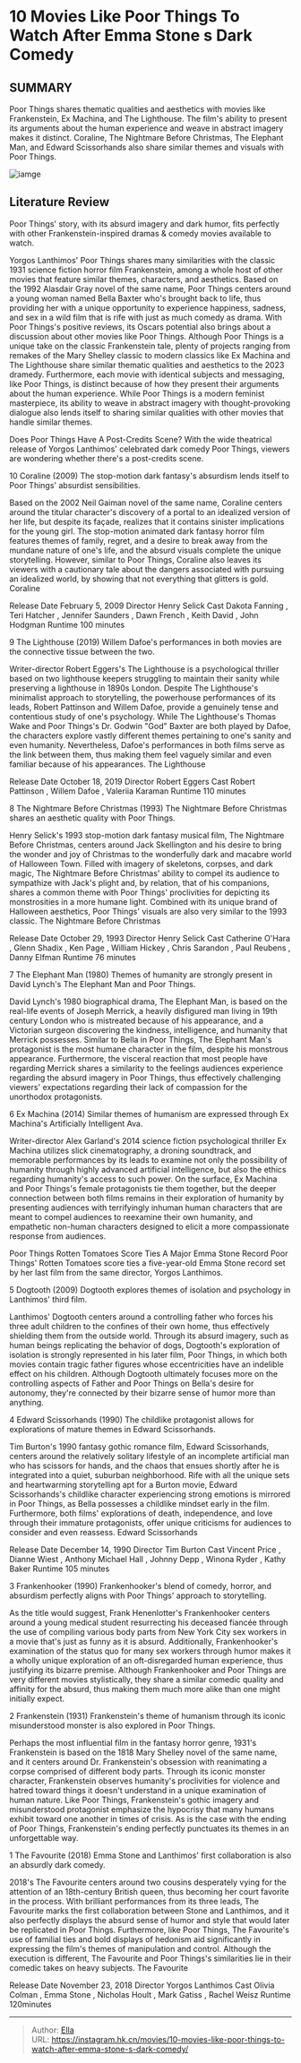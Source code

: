 # 10 Movies Like Poor Things To Watch After Emma Stone s Dark Comedy


## SUMMARY 


 Poor Things shares thematic qualities and aesthetics with movies like Frankenstein, Ex Machina, and The Lighthouse. 
 The film&#39;s ability to present its arguments about the human experience and weave in abstract imagery makes it distinct. 
 Coraline, The Nightmare Before Christmas, The Elephant Man, and Edward Scissorhands also share similar themes and visuals with Poor Things. 

![iamge](https://static1.srcdn.com/wordpress/wp-content/uploads/2024/01/a-profile-shot-of-emma-stone-as-bella-in-poor-things.jpeg)

## Literature Review

Poor Things&#39; story, with its absurd imagery and dark humor, fits perfectly with other Frankenstein-inspired dramas &amp; comedy movies available to watch.




Yorgos Lanthimos&#39; Poor Things shares many similarities with the classic 1931 science fiction horror film Frankenstein, among a whole host of other movies that feature similar themes, characters, and aesthetics. Based on the 1992 Alasdair Gray novel of the same name, Poor Things centers around a young woman named Bella Baxter who&#39;s brought back to life, thus providing her with a unique opportunity to experience happiness, sadness, and sex in a wild film that is rife with just as much comedy as drama. With Poor Things&#39;s positive reviews, its Oscars potential also brings about a discussion about other movies like Poor Things.
Although Poor Things is a unique take on the classic Frankenstein tale, plenty of projects ranging from remakes of the Mary Shelley classic to modern classics like Ex Machina and The Lighthouse share similar thematic qualities and aesthetics to the 2023 dramedy. Furthermore, each movie with identical subjects and messaging, like Poor Things, is distinct because of how they present their arguments about the human experience. While Poor Things is a modern feminist masterpiece, its ability to weave in abstract imagery with thought-provoking dialogue also lends itself to sharing similar qualities with other movies that handle similar themes.
            
 
 Does Poor Things Have A Post-Credits Scene? 
With the wide theatrical release of Yorgos Lanthimos&#39; celebrated dark comedy Poor Things, viewers are wondering whether there&#39;s a post-credits scene.












 








 10  Coraline (2009) 
The stop-motion dark fantasy&#39;s absurdism lends itself to Poor Things&#39; absurdist sensibilities.


 







Based on the 2002 Neil Gaiman novel of the same name, Coraline centers around the titular character&#39;s discovery of a portal to an idealized version of her life, but despite its façade, realizes that it contains sinister implications for the young girl. The stop-motion animated dark fantasy horror film features themes of family, regret, and a desire to break away from the mundane nature of one&#39;s life, and the absurd visuals complete the unique storytelling. However, similar to Poor Things, Coraline also leaves its viewers with a cautionary tale about the dangers associated with pursuing an idealized world, by showing that not everything that glitters is gold.
  Coraline  


  Release Date    February 5, 2009     Director    Henry Selick     Cast    Dakota Fanning , Teri Hatcher , Jennifer Saunders , Dawn French , Keith David , John Hodgman     Runtime    100 minutes    







 9  The Lighthouse (2019) 
Willem Dafoe&#39;s performances in both movies are the connective tissue between the two.
        

Writer-director Robert Eggers&#39;s The Lighthouse is a psychological thriller based on two lighthouse keepers struggling to maintain their sanity while preserving a lighthouse in 1890s London. Despite The Lighthouse&#39;s minimalist approach to storytelling, the powerhouse performances of its leads, Robert Pattinson and Willem Dafoe, provide a genuinely tense and contentious study of one&#39;s psychology. While The Lighthouse&#39;s Thomas Wake and Poor Things&#39;s Dr. Godwin &#34;God&#34; Baxter are both played by Dafoe, the characters explore vastly different themes pertaining to one&#39;s sanity and even humanity. Nevertheless, Dafoe&#39;s performances in both films serve as the link between them, thus making them feel vaguely similar and even familiar because of his appearances.
  The Lighthouse  


  Release Date    October 18, 2019     Director    Robert Eggers     Cast    Robert Pattinson , Willem Dafoe , Valeriia Karaman     Runtime    110 minutes    







 8  The Nightmare Before Christmas (1993) 
The Nightmare Before Christmas shares an aesthetic quality with Poor Things.
        

Henry Selick&#39;s 1993 stop-motion dark fantasy musical film, The Nightmare Before Christmas, centers around Jack Skellington and his desire to bring the wonder and joy of Christmas to the wonderfully dark and macabre world of Halloween Town. Filled with imagery of skeletons, corpses, and dark magic, The Nightmare Before Christmas&#39; ability to compel its audience to sympathize with Jack&#39;s plight and, by relation, that of his companions, shares a common theme with Poor Things&#39; proclivities for depicting its monstrosities in a more humane light. Combined with its unique brand of Halloween aesthetics, Poor Things&#39; visuals are also very similar to the 1993 classic.
  The Nightmare Before Christmas  


  Release Date    October 29, 1993     Director    Henry Selick     Cast    Catherine O&#39;Hara , Glenn Shadix , Ken Page , William Hickey , Chris Sarandon , Paul Reubens , Danny Elfman     Runtime    76 minutes    







 7  The Elephant Man (1980) 
Themes of humanity are strongly present in David Lynch&#39;s The Elephant Man and Poor Things.
        

David Lynch&#39;s 1980 biographical drama, The Elephant Man, is based on the real-life events of Joseph Merrick, a heavily disfigured man living in 19th century London who is mistreated because of his appearance, and a Victorian surgeon discovering the kindness, intelligence, and humanity that Merrick possesses. Similar to Bella in Poor Things, The Elephant Man&#39;s protagonist is the most humane character in the film, despite his monstrous appearance. Furthermore, the visceral reaction that most people have regarding Merrick shares a similarity to the feelings audiences experience regarding the absurd imagery in Poor Things, thus effectively challenging viewers&#39; expectations regarding their lack of compassion for the unorthodox protagonists.





 6  Ex Machina (2014) 
Similar themes of humanism are expressed through Ex Machina&#39;s Artificially Intelligent Ava.
        

Writer-director Alex Garland&#39;s 2014 science fiction psychological thriller Ex Machina utilizes slick cinematography, a droning soundtrack, and memorable performances by its leads to examine not only the possibility of humanity through highly advanced artificial intelligence, but also the ethics regarding humanity&#39;s access to such power. On the surface, Ex Machina and Poor Things&#39;s female protagonists tie them together, but the deeper connection between both films remains in their exploration of humanity by presenting audiences with terrifyingly inhuman human characters that are meant to compel audiences to reexamine their own humanity, and empathetic non-human characters designed to elicit a more compassionate response from audiences.
            
 
 Poor Things Rotten Tomatoes Score Ties A Major Emma Stone Record 
Poor Things&#39; Rotten Tomatoes score ties a five-year-old Emma Stone record set by her last film from the same director, Yorgos Lanthimos.








 5  Dogtooth (2009) 
Dogtooth explores themes of isolation and psychology in Lanthimos&#39; third film.
        

Lanthimos&#39; Dogtooth centers around a controlling father who forces his three adult children to the confines of their own home, thus effectively shielding them from the outside world. Through its absurd imagery, such as human beings replicating the behavior of dogs, Dogtooth&#39;s exploration of isolation is strongly represented in his later film, Poor Things, in which both movies contain tragic father figures whose eccentricities have an indelible effect on his children. Although Dogtooth ultimately focuses more on the controlling aspects of Father and Poor Things on Bella&#39;s desire for autonomy, they&#39;re connected by their bizarre sense of humor more than anything.





 4  Edward Scissorhands (1990) 
The childlike protagonist allows for explorations of mature themes in Edward Scissorhands.


 







Tim Burton&#39;s 1990 fantasy gothic romance film, Edward Scissorhands, centers around the relatively solitary lifestyle of an incomplete artificial man who has scissors for hands, and the chaos that ensues shortly after he is integrated into a quiet, suburban neighborhood. Rife with all the unique sets and heartwarming storytelling apt for a Burton movie, Edward Scissorhands&#39;s childlike character experiencing strong emotions is mirrored in Poor Things, as Bella possesses a childlike mindset early in the film. Furthermore, both films&#39; explorations of death, independence, and love through their immature protagonists, offer unique criticisms for audiences to consider and even reassess.
  Edward Scissorhands  


  Release Date    December 14, 1990     Director    Tim Burton     Cast    Vincent Price , Dianne Wiest , Anthony Michael Hall , Johnny Depp , Winona Ryder , Kathy Baker     Runtime    105 minutes    







 3  Frankenhooker (1990) 
Frankenhooker&#39;s blend of comedy, horror, and absurdism perfectly aligns with Poor Things&#39; approach to storytelling.
        

As the title would suggest, Frank Henenlotter&#39;s Frankenhooker centers around a young medical student resurrecting his deceased fiancée through the use of compiling various body parts from New York City sex workers in a movie that&#39;s just as funny as it is absurd. Additionally, Frankenhooker&#39;s examination of the status quo for many sex workers through humor makes it a wholly unique exploration of an oft-disregarded human experience, thus justifying its bizarre premise. Although Frankenhooker and Poor Things are very different movies stylistically, they share a similar comedic quality and affinity for the absurd, thus making them much more alike than one might initially expect.





 2  Frankenstein (1931) 
Frankenstein&#39;s theme of humanism through its iconic misunderstood monster is also explored in Poor Things.


 







Perhaps the most influential film in the fantasy horror genre, 1931&#39;s Frankenstein is based on the 1818 Mary Shelley novel of the same name, and it centers around Dr. Frankenstein&#39;s obsession with reanimating a corpse comprised of different body parts. Through its iconic monster character, Frankenstein observes humanity&#39;s proclivities for violence and hatred toward things it doesn&#39;t understand in a unique examination of human nature. Like Poor Things, Frankenstein&#39;s gothic imagery and misunderstood protagonist emphasize the hypocrisy that many humans exhibit toward one another in times of crisis. As is the case with the ending of Poor Things, Frankenstein&#39;s ending perfectly punctuates its themes in an unforgettable way.





 1  The Favourite (2018) 
Emma Stone and Lanthimos&#39; first collaboration is also an absurdly dark comedy.
        

2018&#39;s The Favourite centers around two cousins desperately vying for the attention of an 18th-century British queen, thus becoming her court favorite in the process. With brilliant performances from its three leads, The Favourite marks the first collaboration between Stone and Lanthimos, and it also perfectly displays the absurd sense of humor and style that would later be replicated in Poor Things. Furthermore, like Poor Things, The Favourite&#39;s use of familial ties and bold displays of hedonism aid significantly in expressing the film&#39;s themes of manipulation and control. Although the execution is different, The Favourite and Poor Things&#39;s similarities lie in their comedic takes on heavy subjects.
  The Favourite  


  Release Date    November 23, 2018     Director    Yorgos Lanthimos     Cast    Olivia Colman , Emma Stone , Nicholas Hoult , Mark Gatiss , Rachel Weisz     Runtime    120minutes    



---

> Author: [Ella](https://instagram.hk.cn/)  
> URL: https://instagram.hk.cn/movies/10-movies-like-poor-things-to-watch-after-emma-stone-s-dark-comedy/  

